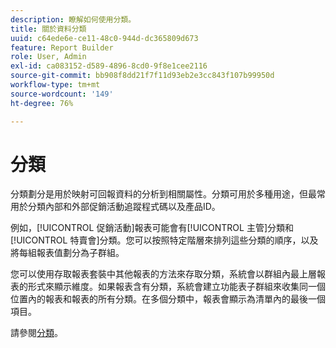 ```yaml
---
description: 瞭解如何使用分類。
title: 關於資料分類
uuid: c64ede6e-ce11-48c0-944d-dc365809d673
feature: Report Builder
role: User, Admin
exl-id: ca083152-d589-4896-8cd0-9f8e1cee2116
source-git-commit: bb908f8dd21f7f11d93eb2e3cc843f107b99950d
workflow-type: tm+mt
source-wordcount: '149'
ht-degree: 76%

---
```


# 分類

分類劃分是用於映射可回報資料的分析到相關屬性。分類可用於多種用途，但最常用於分類內部和外部促銷活動追蹤程式碼以及產品ID。

例如，[!UICONTROL 促銷活動]報表可能會有[!UICONTROL 主管]分類和[!UICONTROL 特賣會]分類。您可以按照特定階層來排列這些分類的順序，以及將每組報表值劃分為子群組。

您可以使用存取報表套裝中其他報表的方法來存取分類，系統會以群組內最上層報表的形式來顯示維度。如果報表含有分類，系統會建立功能表子群組來收集同一個位置內的報表和報表的所有分類。在多個分類中，報表會顯示為清單內的最後一個項目。

請參閱[分類](/help/components/classifications/c-classifications.md)。
